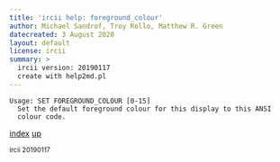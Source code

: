 ```yaml
---
title: 'ircii help: foreground_colour'
author: Michael Sandrof, Troy Rollo, Matthew R. Green
datecreated: 3 August 2020
layout: default
license: ircii
summary: >
  ircii version: 20190117
  create with help2md.pl
---
```

```
Usage: SET FOREGROUND_COLOUR [0-15]
  Set the default foreground colour for this display to this ANSI
  colour code.
```

[index](index.html)
[up](..)

<small> ircii 20190117 </small>
